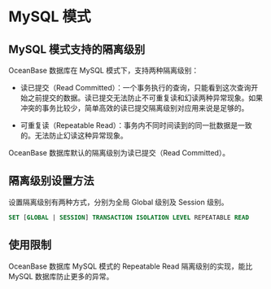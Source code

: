 # MySQL 模式

## MySQL 模式支持的隔离级别

OceanBase 数据库在 MySQL 模式下，支持两种隔离级别：

* 读已提交（Read Committed）：一个事务执行的查询，只能看到这次查询开始之前提交的数据。读已提交无法防止不可重复读和幻读两种异常现象。如果冲突的事务比较少，简单高效的读已提交隔离级别对应用来说是足够的。

* 可重复读（Repeatable Read）：事务内不同时间读到的同一批数据是一致的。无法防止幻读这种异常现象。

OceanBase 数据库默认的隔离级别为读已提交（Read Committed）。

## 隔离级别设置方法

设置隔离级别有两种方式，分别为全局 Global 级别及 Session 级别。

```sql
SET [GLOBAL | SESSION] TRANSACTION ISOLATION LEVEL REPEATABLE READ
```

## 使用限制

OceanBase 数据库 MySQL 模式的 Repeatable Read 隔离级别的实现，能比 MySQL 数据库防止更多的异常。
